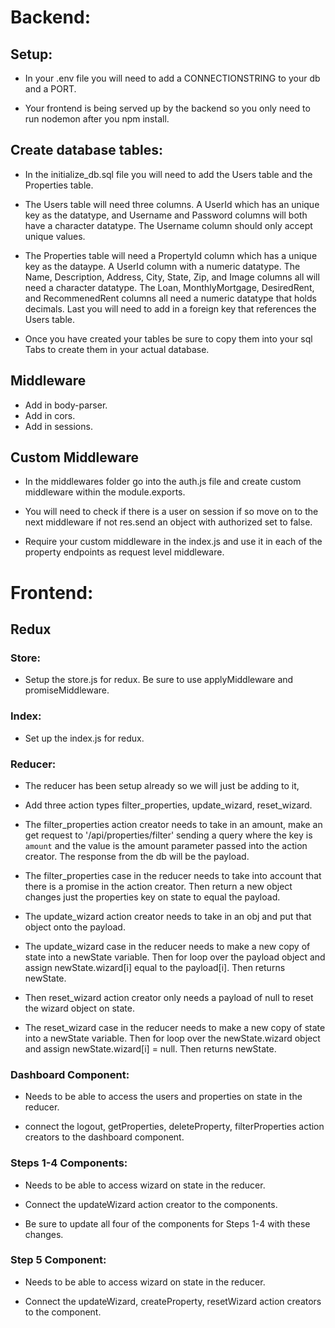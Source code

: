 # Backend: 

## Setup: 

* In your .env file you will need to add a CONNECTIONSTRING to your db and a PORT. 

* Your frontend is being served up by the backend so you only need to run nodemon after you npm install.

## Create database tables: 

* In the initialize_db.sql file you will need to add the Users table and the Properties table. 

* The Users table will need three columns. A UserId which has an unique key as the datatype, and Username and Password columns will both have a character datatype. The Username column should only accept unique values. 

* The Properties table will need a PropertyId column which has a unique key as the dataype. A UserId column with a numeric datatype. The Name, Description, Address, City, State, Zip, and Image columns all will need a character datatype. The Loan, MonthlyMortgage, DesiredRent, and RecommenedRent columns all need a numeric datatype that holds decimals. Last you will need to add in a foreign key that references the Users table. 

* Once you have created your tables be sure to copy them into your sql Tabs to create them in your actual database.

## Middleware

* Add in body-parser. 
* Add in cors.
* Add in sessions. 


## Custom Middleware 

* In the middlewares folder go into the auth.js file and create custom middleware within the module.exports. 

* You will need to check if there is a user on session if so move on to the next middleware if not res.send an object with authorized set to false.

* Require your custom middleware in the index.js and use it in each of the property endpoints as request level middleware.

# Frontend: 

## Redux 

### Store:

* Setup the store.js for redux. Be sure to use applyMiddleware and promiseMiddleware. 

### Index:

* Set up the index.js for redux.

### Reducer: 

* The reducer has been setup already so we will just be adding to it,

* Add three action types filter_properties, update_wizard, reset_wizard. 

* The filter_properties action creator needs to take in an amount, make an get request to '/api/properties/filter' sending a query where the key is `amount` and the value is the amount parameter passed into the action creator. The response from the db will be the payload. 

* The filter_properties case in the reducer needs to take into account that there is a promise in the action creator. Then return a new object changes just the properties key on state to equal the payload.

* The update_wizard action creator needs to take in an obj and put that object onto the payload. 

* The update_wizard case in the reducer needs to make a new copy of state into a newState variable. Then for loop over the payload object and assign newState.wizard[i] equal to the payload[i]. Then returns newState.

* Then reset_wizard action creator only needs a payload of null to reset the wizard object on state.

* The reset_wizard case in the reducer needs to make a new copy of state into a newState variable. Then for loop over the newState.wizard object and assign newState.wizard[i] = null. Then returns newState.


### Dashboard Component: 

* Needs to be able to access the users and properties on state in the reducer. 

* connect the logout, getProperties, deleteProperty, filterProperties action creators to the dashboard component. 

### Steps 1-4 Components: 

* Needs to be able to access wizard on state in the reducer. 

* Connect the updateWizard action creator to the components. 

* Be sure to update all four of the components for Steps 1-4 with these changes. 


### Step 5 Component: 

* Needs to be able to access wizard on state in the reducer.

* Connect the updateWizard, createProperty, resetWizard action creators to the component.

